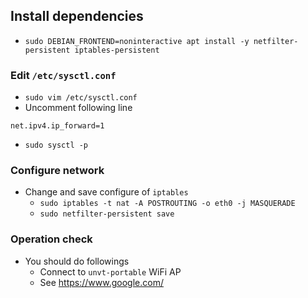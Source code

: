 ## Install dependencies

- `sudo DEBIAN_FRONTEND=noninteractive apt install -y netfilter-persistent iptables-persistent`

### Edit `/etc/sysctl.conf`

- `sudo vim /etc/sysctl.conf`
- Uncomment following line

```
net.ipv4.ip_forward=1
```

- `sudo sysctl -p`

### Configure network

- Change and save configure of `iptables`
  - `sudo iptables -t nat -A POSTROUTING -o eth0 -j MASQUERADE`
  - `sudo netfilter-persistent save`

### Operation check

- You should do followings
  - Connect to `unvt-portable` WiFi AP
  - See https://www.google.com/
